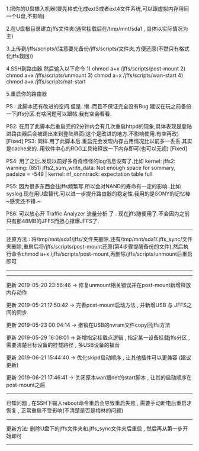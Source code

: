 1.把你的U盘插入机器(要先格式化成ext3或者ext4文件系统,可以跟虚拟内存用同一个U盘,不影响)

2.在U盘根目录建立jffs文件夹(通常挂载后在/tmp/mnt/sda1 , 具体以实际情况为主)

3.上传到/jffs/scripts/(注意要先备份/jffs/scripts/文件夹,方便还原(不然只有格式化jffs救回))

4.SSH到路由器.然后输入以下命令
    1)     chmod a+x /jffs/scripts/post-mount
    2)     chmod a+x /jffs/scripts/unmount
    3)     chmod a+x /jffs/scripts/wan-start
    4)     chmod a+x /jffs/scripts/nat-start
    
5.重启你的路由器




PS : 此脚本还有改进的空间.但是..懒..而且不保证完全没有Bug.建议在玩之前备份一下jffs分区.有啥问题可以跟帖.我有空会看看.

PS2: 在用了此脚本后重启完的2分钟内会有几次重启httpd的现象,具体表现是登陆进路由器后会被踢出来到登陆界面(这个是改进的地方.不影响使用.有空再改) [Fixed]
PS3: 同样.用了此脚本后.重启完会发现内存占用情况比以前多一丢丢.其实是cache来的..用软件中心的ROG工具箱释放一下内存即可(也可以无视) [Fixed]

PS4: 用了之后.发现以前好多奇奇怪怪的log信息没有了.比如 kernel: jffs2: warning: (851) jffs2_sum_write_data: Not enough space for summary, padsize = -549 | kernel: nf_conntrack: expectation table full

PS5: 因为很多东西会往jffs频繁写.所以会对NAND的寿命有一定的影响..比如syslog.现在用U盘替代.可以进一步提升路由器的稳定性.我用的是SONY的记忆棒~感觉还不错.~

PS6: 可以放心开 Traffic Analyzer 流量分析 了 . 现在jffs随便用了.不会因为之前只有那48MB的JFFS而担心撑爆JFFS了.

--------------------------------------------------------------------------------------------------------------------------------------------------------------------------------------------------------------------------------------------------------------------------------


还原方法 : 将/tmp/mnt/sda1/jffs/文件夹删除.还有/tmp/mnt/sda1/.jffs_sync/文件夹删除,重启后将/jffs/scripts/post-mount还原(第4步骤提醒备份的文件),然后执行命令chmod a+x /jffs/scripts/post-mount,再删除/jffs/scripts/unmount后重启即可


--------------------------------------------------------------------------------------------------------------------------------------------------------------------------------------------------------------------------------------------------------------------------------

 
--------------------------------------------------------------------------------------------------------------------------------------------------------------------------------------------------------------------------------------------------------------------------------


更新 2019-05-20 23:56:46 -> 修复unmount相关错误并在post-mount新增释放内存动作

更新 2019-05-21 17:50:42 -> 完善post-mount启动方法 , 并新增USB 与 JFFS之间的同步

更新 2019-05-23 00:04:14 -> 撤销在USB的nvram文件copy回jffs方法

更新 2019-05-29 16:08:01 -> 新增指定挂载点逻辑 , 指定某一设备挂载jffs分区 , 需要清楚目标设备的挂载路径 , 多USB设备的福音

更新 2019-06-21 15:44:40 ->  优化skipd启动顺序 , 让其他插件可以更兼容 (建议更新)

更新 2019-06-21 17:46:41 -> 关闭原本wan跟net的start脚本 , 让其的启动顺序在post-mount之后

--------------------------------------------------------------------------------------------------------------------------------------------------------------------------------------------------------------------------------------------------------------------------------

已知问题 , 在SSH下输入reboot命令重启会导致重启失败 , 需要手动断电后重启才恢复 , 正常重启不受影响(不清楚是否是梅林的问题)


--------------------------------------------------------------------------------------------------------------------------------------------------------------------------------------------------------------------------------------------------------------------------------


更新方法: 删除U盘下的jffs文件夹和.jffs_sync文件夹后重启 , 然后再从第一步开始即可

--------------------------------------------------------------------------------------------------------------------------------------------------------------------------------------------------------------------------------------------------------------------------------
